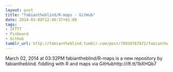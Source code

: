 ```yaml
---
layout: post
title: "fabiantheblind/R-maps · GitHub"
date: 2014-03-08T12:49:37+01:00
tags:
- IFTTT
- Pinboard
- GitHub
tumblr_url: http://fabiantheblind.tumblr.com/post/78939767872/fabiantheblind-r-maps-github
---
```

March 02, 2014 at 03:32PM
fabiantheblind/R-maps is a new repository by fabiantheblind. fiddling with R and maps via GitHubhttp://ift.tt/1bXHQb7
